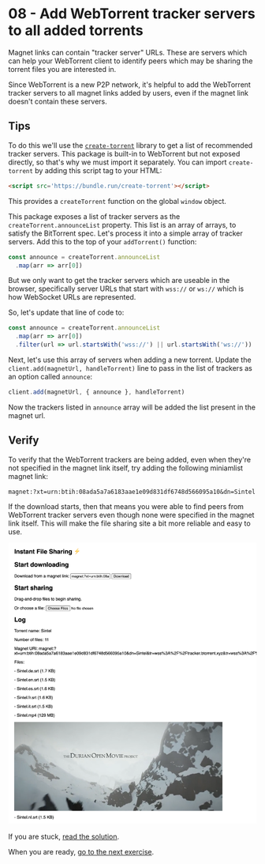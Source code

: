 # 08 - Add WebTorrent tracker servers to all added torrents

Magnet links can contain "tracker server" URLs. These are servers which can help your WebTorrent client to identify peers which may be sharing the torrent files you are interested in.

Since WebTorrent is a new P2P network, it's helpful to add the WebTorrent tracker servers to all magnet links added by users, even if the magnet link doesn't contain these servers.

## Tips

To do this we'll use the [`create-torrent`](https://github.com/feross/create-torrent) library to get a list of recommended tracker servers. This package is built-in to WebTorrent but not exposed directly, so that's why we must import it separately. You can import `create-torrent` by adding this script tag to your HTML:

```html
<script src='https://bundle.run/create-torrent'></script>
```

This provides a `createTorrent` function on the global `window` object.

This package exposes a list of tracker servers as the `createTorrent.announceList` property. This list is an array of arrays, to satisfy the BitTorrent spec. Let's process it into a simple array of tracker servers. Add this to the top of your `addTorrent()` function:

```js
const announce = createTorrent.announceList
  .map(arr => arr[0])
```

But we only want to get the tracker servers which are useable in the browser, specifically server URLs that start with `wss://` or `ws://` which is how WebSocket URLs are represented.

So, let's update that line of code to:

```js
const announce = createTorrent.announceList
  .map(arr => arr[0])
  .filter(url => url.startsWith('wss://') || url.startsWith('ws://'))
```

Next, let's use this array of servers when adding a new torrent. Update the `client.add(magnetUrl, handleTorrent)` line to pass in the list of trackers as an option called `announce`:

```js
client.add(magnetUrl, { announce }, handleTorrent)
```

Now the trackers listed in `announce` array will be added the list present in the magnet url.

## Verify

To verify that the WebTorrent trackers are being added, even when they're not specified in the magnet link itself, try adding the following miniamlist magnet link:

```
magnet:?xt=urn:btih:08ada5a7a6183aae1e09d831df6748d566095a10&dn=Sintel
```

If the download starts, then that means you were able to find peers from WebTorrent tracker servers even though none were specified in the magnet link itself. This will make the file sharing site a bit more reliable and easy to use.

![](08.png)

If you are stuck, [read the solution](https://codepen.io/ferossity/pen/pojMbzw).

When you are ready, [go to the next exercise](09.md).

